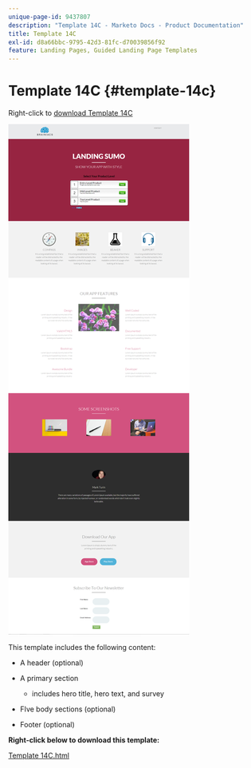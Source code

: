 ```yaml
---
unique-page-id: 9437807
description: "Template 14C - Marketo Docs - Product Documentation"
title: Template 14C
exl-id: d8a66bbc-9795-42d3-81fc-d70039856f92
feature: Landing Pages, Guided Landing Page Templates
---
```

# Template 14C {#template-14c}

Right-click to [download Template 14C](https://experienceleague.adobe.com/landing/marketo/lp-templates/template-14c.html)

![](assets/image2015-8-11-17-3a23-3a54.png)

This template includes the following content:

* A header (optional)
* A primary section

  * includes hero title, hero text, and survey

* FIve body sections (optional)
* Footer (optional)

**Right-click below to download this template:**

[Template 14C.html](https://experienceleague.adobe.com/landing/marketo/lp-templates/template-14c.html)
